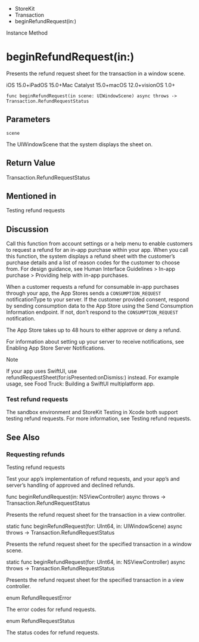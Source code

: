 

- StoreKit
- Transaction
-  beginRefundRequest(in:) 

Instance Method

# beginRefundRequest(in:)

Presents the refund request sheet for the transaction in a window scene.

iOS 15.0+iPadOS 15.0+Mac Catalyst 15.0+macOS 12.0+visionOS 1.0+

``` source
func beginRefundRequest(in scene: UIWindowScene) async throws -> Transaction.RefundRequestStatus
```

## Parameters 

`scene`  

The UIWindowScene that the system displays the sheet on.

## Return Value

Transaction.RefundRequestStatus

## Mentioned in 

Testing refund requests

## Discussion

Call this function from account settings or a help menu to enable customers to request a refund for an in-app purchase within your app. When you call this function, the system displays a refund sheet with the customer’s purchase details and a list of reason codes for the customer to choose from. For design guidance, see Human Interface Guidelines > In-app purchase > Providing help with in-app purchases.

When a customer requests a refund for consumable in-app purchases through your app, the App Stores sends a `CONSUMPTION_REQUEST` notificationType to your server. If the customer provided consent, respond by sending consumption data to the App Store using the Send Consumption Information endpoint. If not, don’t respond to the `CONSUMPTION_REQUEST` notification.

The App Store takes up to 48 hours to either approve or deny a refund.

For information about setting up your server to receive notifications, see Enabling App Store Server Notifications.

Note

If your app uses SwiftUI, use refundRequestSheet(for:isPresented:onDismiss:) instead. For example usage, see Food Truck: Building a SwiftUI multiplatform app.

### Test refund requests

The sandbox environment and StoreKit Testing in Xcode both support testing refund requests. For more information, see Testing refund requests.

## See Also

### Requesting refunds

Testing refund requests

Test your app’s implementation of refund requests, and your app’s and server’s handling of approved and declined refunds.

func beginRefundRequest(in: NSViewController) async throws -> Transaction.RefundRequestStatus

Presents the refund request sheet for the transaction in a view controller.

static func beginRefundRequest(for: UInt64, in: UIWindowScene) async throws -> Transaction.RefundRequestStatus

Presents the refund request sheet for the specified transaction in a window scene.

static func beginRefundRequest(for: UInt64, in: NSViewController) async throws -> Transaction.RefundRequestStatus

Presents the refund request sheet for the specified transaction in a view controller.

enum RefundRequestError

The error codes for refund requests.

enum RefundRequestStatus

The status codes for refund requests.

